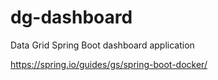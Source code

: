 # dg-dashboard
Data Grid Spring Boot dashboard application

https://spring.io/guides/gs/spring-boot-docker/
